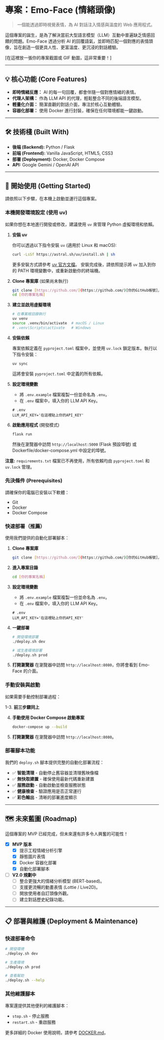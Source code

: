 # 專案：Emo-Face (情緒頭像)

> 一個能透過即時視覺表情，為 AI 對話注入情感與溫度的 Web 應用程式。

這個專案的誕生，是為了解決當前大型語言模型（LLM）互動中普遍缺乏情感回饋的問題。Emo-Face 透過分析 AI 的回覆語氣，並即時匹配一個對應的表情頭像，旨在創造一個更具人性、更富溫度、更沉浸的對話體驗。

[在這裡放一張你的專案截圖或 GIF 動圖，這非常重要！]

---

## 💡 核心功能 (Core Features)

* **即時情緒反應：** AI 的每一句回覆，都會伴隨一個對應情緒的表情。
* **代理人架構：** 作為 LLM API 的代理，輕鬆整合不同的後端語言模型。
* **輕量化介面：** 簡潔直觀的對話介面，專注於核心互動體驗。
* **容器化部署：** 使用 Docker 進行封裝，確保在任何環境都能一鍵啟動。

---

## 🛠️ 技術棧 (Built With)

* **後端 (Backend):** Python / Flask
* **前端 (Frontend):** Vanilla JavaScript, HTML5, CSS3
* **部署 (Deployment):** Docker, Docker Compose
* **API:** Google Gemini / OpenAI API

---

## 🚀 開始使用 (Getting Started)

請依照以下步驟，在本機上啟動並運行這個專案。

### 本機開發環境設定 (使用 uv)

如果你想在本地進行開發或修改，建議使用 `uv` 來管理 Python 虛擬環境和依賴。

1.  **安裝 uv**

    你可以透過以下指令安裝 `uv` (適用於 Linux 和 macOS):
    ```sh
    curl -LsSf https://astral.sh/uv/install.sh | sh
    ```
    更多安裝方式請參考 [uv 官方文檔](https://github.com/astral-sh/uv#installation)。
    安裝完成後，請依照提示將 `uv` 加入到你的 PATH 環境變數中，或重新啟動你的終端機。

2.  **Clone 專案庫** (如果尚未執行)
    ```sh
    git clone [https://github.com/](https://github.com/)[你的GitHub帳號]/[你的專案名稱].git
    cd [你的專案名稱]
    ```

3.  **建立並啟用虛擬環境**
    ```sh
    # 在專案根目錄執行
    uv venv
    source .venv/bin/activate  # macOS / Linux
    # .venv\Scripts\activate   # Windows
    ```

4.  **安裝依賴**

    專案依賴定義在 `pyproject.toml` 檔案中，並使用 `uv.lock` 鎖定版本。執行以下指令安裝：
    ```sh
    uv sync
    ```
    這將會安裝 `pyproject.toml` 中定義的所有依賴。

5.  **設定環境變數**
    * 將 `.env.example` 檔案複製一份並命名為 `.env`。
    * 在 `.env` 檔案中，填入你的 LLM API Key。
    ```
    # .env
    LLM_API_KEY='在這裡貼上你的API_KEY'
    ```

6.  **啟動應用程式** (開發模式)
    ```sh
    flask run
    ```
    然後在瀏覽器中訪問 `http://localhost:5000` (Flask 預設埠號) 或 Dockerfile/docker-compose.yml 中設定的埠號。

**注意:** `requirements.txt` 檔案已不再使用，所有依賴均由 `pyproject.toml` 和 `uv.lock` 管理。

### 先決條件 (Prerequisites)

請確保你的電腦已安裝以下軟體：
* Git
* Docker
* Docker Compose

### 快速部署（推薦）

使用我們提供的自動化部署腳本：

1.  **Clone 專案庫**
    ```sh
    git clone [https://github.com/](https://github.com/)[你的GitHub帳號]/[你的專案名稱].git
    ```

2.  **進入專案目錄**
    ```sh
    cd [你的專案名稱]
    ```

3.  **設定環境變數**
    * 將 `.env.example` 檔案複製一份並命名為 `.env`。
    * 在 `.env` 檔案中，填入你的 LLM API Key。
    ```
    # .env
    LLM_API_KEY='在這裡貼上你的API_KEY'
    ```

4.  **一鍵部署**
    ```sh
    # 開發環境部署
    ./deploy.sh dev
    
    # 或生產環境部署
    ./deploy.sh prod
    ```

5.  **打開瀏覽器**
    在瀏覽器中訪問 `http://localhost:8080`，你將會看到 Emo-Face 的介面。

### 手動安裝與啟動

如果需要手動控制部署過程：

1-3. **前三步驟同上**

4.  **手動使用 Docker Compose 啟動專案**
    ```sh
    docker-compose up --build
    ```

5.  **打開瀏覽器**
    在瀏覽器中訪問 `http://localhost:8080`。

### 部署腳本功能

我們的 `deploy.sh` 腳本提供完整的自動化部署流程：

- ✅ **智能清理** - 自動停止舊容器並清理舊映像檔
- ✅ **無快取建置** - 確保使用最新代碼重新建置
- ✅ **服務啟動** - 自動啟動並檢查服務狀態
- ✅ **健康檢查** - 驗證應用是否正常運行
- ✅ **彩色輸出** - 清晰的部署進度顯示

---

## 🗺️ 未來藍圖 (Roadmap)

這個專案的 MVP 已經完成，但未來還有許多令人興奮的可能性！

* [x] **MVP 版本**
    * [x] 提示工程情緒分析引擎
    * [x] 靜態圖片表情
    * [x] Docker 容器化部署
    * [x] 自動化部署腳本
* [ ] **V2.0 規劃中**
    * [ ] 整合更強大的情緒分析模型 (BERT-based)。
    * [ ] 支援更流暢的動畫表情 (Lottie / Live2D)。
    * [ ] 開放使用者自訂頭像外觀。
    * [ ] 建立對話歷史紀錄功能。

---

## 📋 部署與維護 (Deployment & Maintenance)

### 快速部署命令

```bash
# 開發環境
./deploy.sh dev

# 生產環境  
./deploy.sh prod

# 查看幫助
./deploy.sh --help
```

### 其他維護腳本

專案還提供其他便利的維護腳本：

- `stop.sh` - 停止服務
- `restart.sh` - 重啟服務

更多詳細的 Docker 使用說明，請參考 [DOCKER.md](DOCKER.md)。